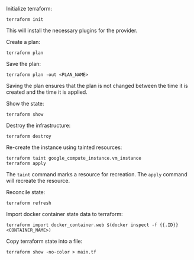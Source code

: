 Initialize terraform:

```
terraform init
```

This will install the necessary plugins for the provider.

Create a plan:

```
terraform plan
```

Save the plan:

```
terraform plan -out <PLAN_NAME>
```

Saving the plan ensures that the plan is not changed between the time it is created and the time it is applied.

Show the state:

```
terraform show
```

Destroy the infrastructure:

```
terraform destroy
```

Re-create the instance using tainted resources:

```
terraform taint google_compute_instance.vm_instance
terraform apply
```

The `taint` command marks a resource for recreation. The `apply` command will recreate the resource.

Reconcile state:

```
terraform refresh
```

Import docker container state data to terraform:

```
terraform import docker_container.web $(docker inspect -f {{.ID}} <CONTAINER_NAME>)
```

Copy terraform state into a file:

```
terraform show -no-color > main.tf
```
